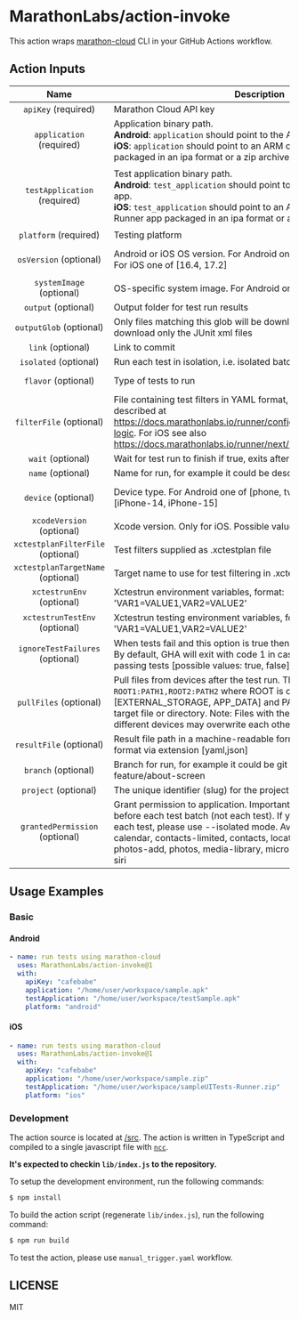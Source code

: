 # MarathonLabs/action-invoke

This action wraps [marathon-cloud][] CLI in your GitHub Actions workflow.

## Action Inputs

|               Name                | Description                                                                                                                                                                                                                                                                                                                                 | Default                                    | Example                                                                                                                                                                                          |
| :-------------------------------: | ------------------------------------------------------------------------------------------------------------------------------------------------------------------------------------------------------------------------------------------------------------------------------------------------------------------------------------------- | ------------------------------------------ | ------------------------------------------------------------------------------------------------------------------------------------------------------------------------------------------------ |
|        `apiKey` (required)        | Marathon Cloud API key                                                                                                                                                                                                                                                                                                                      | ``                                         | `cafebabe`                                                                                                                                                                                       |
|     `application` (required)      | Application binary path. <br>**Android**: `application` should point to the APK file. <br>**iOS**: `application` should point to an ARM compatible Simulator build packaged in an ipa format or a zip archive.                                                                                                                              |                                            | **Android**: `app/build/outputs/apk/debug/app-debug.apk` <br>**iOS**: `/home/user/workspace/sample.zip` or `/home/user/workspace/sample.ipa`                                                     |
|   `testApplication` (required)    | Test application binary path. <br>**Android**: `test_application` should point to the test .apk file for your app. <br>**iOS**: `test_application` should point to an ARM compatible iOS Test Runner app packaged in an ipa format or a zip archive.                                                                                        |                                            | **Android**: `app/build/outputs/apk/androidTest/debug/app-debug-androidTest.apk` <br>**iOS**: `/home/user/workspace/sampleUITests-Runner.zip` or `/home/user/workspace/sampleUITests-Runner.ipa` |
|       `platform` (required)       | Testing platform                                                                                                                                                                                                                                                                                                                            | ``                                         | `Android` or `iOS`                                                                                                                                                                               |
|      `osVersion` (optional)       | Android or iOS OS version. For Android one of [10, 11, 12, 13, 14]. For iOS one of [16.4, 17.2]                                                                                                                                                                                                                                             | **Android**: `11`; **iOS**: `16.4`         | `12`, `17.2`, etc.                                                                                                                                                                               |
|     `systemImage` (optional)      | OS-specific system image. For Android only                                                                                                                                                                                                                                                                                                  | ``                                         | `default`, `google_apis`, etc.                                                                                                                                                                   |
|        `output` (optional)        | Output folder for test run results                                                                                                                                                                                                                                                                                                          | ``                                         | `output`                                                                                                                                                                                         |
|      `outputGlob` (optional)      | Only files matching this glob will be downloaded, i.e. 'tests/\*\*' will download only the JUnit xml files                                                                                                                                                                                                                                  | ``                                         | `tests/**`                                                                                                                                                                                       |
|         `link` (optional)         | Link to commit                                                                                                                                                                                                                                                                                                                              | ``                                         | ``                                                                                                                                                                                               |
|       `isolated` (optional)       | Run each test in isolation, i.e. isolated batching                                                                                                                                                                                                                                                                                          | `false`                                    | `true`, `false`                                                                                                                                                                                  |
|        `flavor` (optional)        | Type of tests to run                                                                                                                                                                                                                                                                                                                        | `native`                                   | `native`, `js-test-appium`, `python-robotframework-appium`                                                                                                                                       |
|      `filterFile` (optional)      | File containing test filters in YAML format, following the schema described at https://docs.marathonlabs.io/runner/configuration/filtering/#filtering-logic. For iOS see also https://docs.marathonlabs.io/runner/next/ios#test-plans.                                                                                                      | ``                                         | ``                                                                                                                                                                                               |
|         `wait` (optional)         | Wait for test run to finish if true, exits after triggering a run if false.                                                                                                                                                                                                                                                                 | ``                                         | `true`                                                                                                                                                                                           |
|         `name` (optional)         | Name for run, for example it could be description of commit.                                                                                                                                                                                                                                                                                | ``                                         | AmazingRun                                                                                                                                                                                       |
|        `device` (optional)        | Device type. For Android one of [phone, tv, watch]. For iOS one of [iPhone-14, iPhone-15]                                                                                                                                                                                                                                                   | **Android**: `phone`; **iOS**: `iPhone-14` | `phone`, `tv`, `watch`, `iPhone-14`, `iPhone-15`                                                                                                                                                 |
|     `xcodeVersion` (optional)     | Xcode version. Only for iOS. Possible values: [14.3.1, 15.2]                                                                                                                                                                                                                                                                                | `14.3.1`                                   | `14.3.1`, `15.2`                                                                                                                                                                                 |
| `xctestplanFilterFile` (optional) | Test filters supplied as .xctestplan file                                                                                                                                                                                                                                                                                                   | ``                                         | ``                                                                                                                                                                                               |
| `xctestplanTargetName` (optional) | Target name to use for test filtering in .xctestplan                                                                                                                                                                                                                                                                                        | ``                                         | ``                                                                                                                                                                                               |
|     `xctestrunEnv` (optional)     | Xctestrun environment variables, format: 'VAR1=VALUE1,VAR2=VALUE2'                                                                                                                                                                                                                                                                          | ``                                         | `VAR1=VALUE1,VAR2=VALUE2`                                                                                                                                                                        |
|   `xctestrunTestEnv` (optional)   | Xctestrun testing environment variables, format: 'VAR1=VALUE1,VAR2=VALUE2'                                                                                                                                                                                                                                                                  | ``                                         | `VAR1=VALUE1,VAR2=VALUE2`                                                                                                                                                                        |
|  `ignoreTestFailures` (optional)  | When tests fail and this option is true then GHA will exit with code 0. By default, GHA will exit with code 1 in case of test failures and 0 for passing tests [possible values: true, false]                                                                                                                                               | `false`                                    | `true`, `false`                                                                                                                                                                                  |
|      `pullFiles` (optional)       | Pull files from devices after the test run. The format is `ROOT1:PATH1,ROOT2:PATH2` where ROOT is one of [EXTERNAL_STORAGE, APP_DATA] and PATH is a relative path to the target file or directory. Note: Files with the same name and path from different devices may overwrite each other.                                                 | ``                                         | `EXTERNAL_STORAGE:Documents/some-results,APP_DATA:files/my_folder/some_file.txt`                                                                                                                 |
|      `resultFile` (optional)      | Result file path in a machine-readable format. You can specify the format via extension [yaml,json]                                                                                                                                                                                                                                         | `result.json`                              | `some_result.json`                                                                                                                                                                               |
|        `branch` (optional)        | Branch for run, for example it could be git branch like develop or feature/about-screen                                                                                                                                                                                                                                                     | ``                                         | `develop`                                                                                                                                                                                        |
|       `project` (optional)        | The unique identifier (slug) for the project                                                                                                                                                                                                                                                                                                | ``                                         | ``                                                                                                                                                                                               |
|  `grantedPermission` (optional)   | Grant permission to application. Important: Granting is conducted before each test batch (not each test). If you need to grant before each test, please use --isolated mode. Available permissions: calendar, contacts-limited, contacts, location, location-always, photos-add, photos, media-library, microphone, motion, reminders, siri | ``                                         | `motion,siri,calendar`                                                                                                                                                                           |

## Usage Examples

### Basic

#### Android

```yaml
- name: run tests using marathon-cloud
  uses: MarathonLabs/action-invoke@1
  with:
    apiKey: "cafebabe"
    application: "/home/user/workspace/sample.apk"
    testApplication: "/home/user/workspace/testSample.apk"
    platform: "android"
```

#### iOS

```yaml
- name: run tests using marathon-cloud
  uses: MarathonLabs/action-invoke@1
  with:
    apiKey: "cafebabe"
    application: "/home/user/workspace/sample.zip"
    testApplication: "/home/user/workspace/sampleUITests-Runner.zip"
    platform: "ios"
```

### Development

The action source is located at [/src](/src). The action is written in TypeScript and compiled to a single javascript file with [`ncc`][ncc].

**It's expected to checkin `lib/index.js` to the repository.**

To setup the development environment, run the following commands:

```bash
$ npm install
```

To build the action script (regenerate `lib/index.js`), run the following command:

```bash
$ npm run build
```

To test the action, please use `manual_trigger.yaml` workflow.

[ncc]: https://github.com/vercel/ncc
[marathon-cloud]: https://github.com/MarathonLabs/marathon-cloud-cli

## LICENSE

MIT
